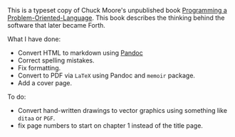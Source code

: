 This is a typeset copy of  Chuck Moore's unpublished book  [Programming a Problem-Oriented-Language](http://colorforth.com/POL.htm).
This book describes the thinking behind the software that later became Forth.


What I have done:

  * Convert HTML to markdown using [Pandoc](http://johnmacfarlane.net/pandoc/)
  * Correct spelling mistakes.
  * Fix formatting. 
  * Convert to PDF via `LaTeX` using Pandoc and `memoir` package.
  * Add a cover page.
  
To do:

  * Convert hand-written drawings to vector graphics using something like `ditaa` or `PGF`.
  * fix page numbers to start on chapter 1 instead of the title page. 